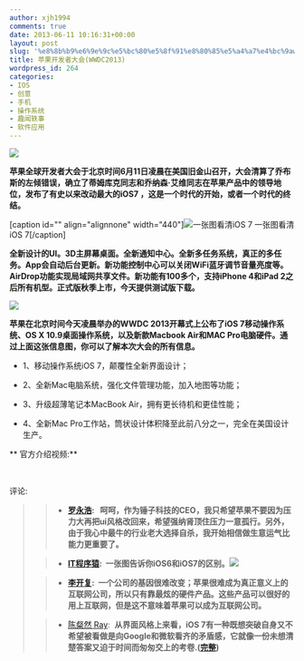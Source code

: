 ```yaml
---
author: xjh1994
comments: true
date: 2013-06-11 10:16:31+00:00
layout: post
slug: '%e8%8b%b9%e6%9e%9c%e5%bc%80%e5%8f%91%e8%80%85%e5%a4%a7%e4%bc%9awwdc2013'
title: 苹果开发者大会(WWDC2013)
wordpress_id: 264
categories:
- IOS
- 创意
- 手机
- 操作系统
- 趣闻轶事
- 软件应用
---
```


![](http://ww4.sinaimg.cn/bmiddle/59183920gw1e5jy49wiqvj206o0bsq4k.jpg)



**苹果全球开发者大会于北京时间6月11日凌晨在美国旧金山召开，大会清算了乔布斯的左倾错误，确立了蒂姆库克同志和乔纳森·艾维同志在苹果产品中的领导地位，发布了有史以来改动最大的iOS7 ，这是一个时代的开始，或者一个时代的终结。**



[caption id="" align="alignnone" width="440"]![一张图看清iOS 7](http://ww4.sinaimg.cn/bmiddle/70e9ff21jw1e5jqf35l9ej20c83nralj.jpg) 一张图看清iOS 7[/caption]



**全新设计的UI。3D主屏幕桌面。全新通知中心。全新多任务系统，真正的多任务。App会自动后台更新。新功能控制中心可以关闭WiFi蓝牙调节音量亮度等。AirDrop功能实现局域网共享文件。新功能有100多个，支持iPhone 4和iPad 2之后所有机型。正式版秋季上市，今天提供测试版下载。**



![](http://ww1.sinaimg.cn/bmiddle/612edf3ajw1e5jymwcmsmj20go2ustoi.jpg)

**苹果在北京时间今天凌晨举办的WWDC 2013开幕式上公布了iOS 7移动操作系统、OS X 10.9桌面操作系统，以及新款Macbook Air和MAC Pro电脑硬件。通过上面这张信息图，你可以了解本次大会的所有信息。**





	
  * 1、移动操作系统iOS 7，颠覆性全新界面设计；

	
  * 2、全新Mac电脑系统，强化文件管理功能，加入地图等功能；

	
  * 3、升级超薄笔记本MacBook Air，拥有更长待机和更佳性能；

	
  * 4、全新Mac Pro工作站，筒状设计体积降至此前八分之一，完全在美国设计生产。 




** 官方介绍视频:**


                                                                                           


评论:


<blockquote>

> 
> 
	
>   * **[罗永浩](http://weibo.com/laoluoyonghao):   呵呵，作为锤子科技的CEO，我只希望苹果不要因为压力大再把ui风格改回来，希望强纳肾顶住压力一意孤行。另外，由于我心中最牛的行业老大选择自杀，我开始相信做生意运气比能力更重要了。**
> 
	
>   * **[IT程序猿](http://weibo.com/kuqin):  一张图告诉你iOS6和iOS7的区别。![](http://ww1.sinaimg.cn/bmiddle/612edf3ajw1e5kci6vkasj20bp0gtdh3.jpg)**
> 
	
>   * **[李开复](http://weibo.com/kaifulee):  一个公司的基因很难改变；苹果很难成为真正意义上的互联网公司，所以只有靠最炫的硬件产品。这些产品可以很好的用上互联网，但是这不意味着苹果可以成为互联网公司。**
> 
	
>   * [陈粲然 Ray](http://www.pingwest.com/author/ray/):  **从界面风格上来看，iOS 7有一种既想突破自身又不希望被看做是向Google和微软看齐的矛盾感，它就像一份未想清楚答案又迫于时间而匆匆交上的考卷.([完整](http://www.pingwest.com/great-job-for-ive-bad-job-for-tim/))**
> 

</blockquote>
